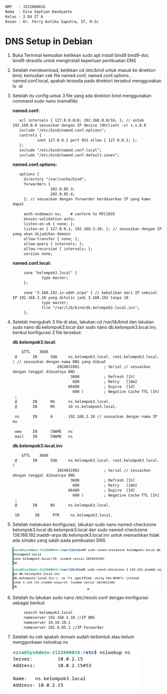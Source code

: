     NRP   : 3122600016
    Nama  : Ezra Septian Handyanto
    Kelas : 2 D4 IT A
    Dosen : Dr. Ferry Astika Saputra, ST, M.Sc

# DNS Setup in Debian

1. Buka Terminal kemudian ketikkan sudo apt install bind9 bind9-doc bind9-dnsutils untuk menginstall keperluan pembuatan DNS
2. Setelah mendownload, ketikkan cd /etc/bind untuk masuk ke direktori bind, kemudian cek file named.conf,  named.conf.options , named.conf.local,
apakah tersedia pada direktori tersebut menggunakan ls -al
3. Setelah itu config untuk 3 file yang ada direktori bind menggunakan command sudo nano (namafile)

   **named.conf:**
   
          acl internals { 127.0.0.0/8; 192.168.0.0/16; }; // untuk 192.168.0.0 sesuaikan dengan IP device (dhclient -v) x.x.0.0
          include "/etc/bind/named.conf.options";
          controls {
                  inet 127.0.0.1 port 953 allow { 127.0.0.1; };
          };
          include "/etc/bind/named.conf.local";
          include "/etc/bind/named.conf.default-zones";

   **named.conf.options:**

          options {
            directory "/var/cache/bind";
            forwarders {
                        202.9.85.3;
                        202.9.85.4;
            }; // sesuaikan dengan forwarder berdasarkan IP yang kamu dapat
        
            auth-nxdomain no;    # conform to RFC1035
            dnssec-validation auto;
            listen-on-v6 { none; };
            listen-on { 127.0.0.1; 192.168.3.10; }; // sesuaikan dengan IP yang akan dijadikan domain
            allow-transfer { none; };
            allow-query { internals; };
            allow-recursion { internals; };
            version none;

     **named.conf.local:**

            zone "kelompok3.local" {
                    type master;
            };
            
            zone "3.168.192.in-addr.arpa" { // kebalikan dari IP semisal IP 192.168.3.10 yang ditulis jadi 3.168.192 tanpa 10
                    type master;
                    file "/var/lib/bind/db.kelompok3.local.inv";
            };

4. Setelah mengubah 3 file di atas, lakukan cd /var/lib/bind dan lakukan sudo nano db.kelompok3.local dan sudo nano db.kelompok3.local.inv, berikut konfigurasi
   2 file tersebut:

   **db.kelompok3.local:**

           $TTL    3600
        @       IN      SOA     ns.kelompok3.local. root.kelompok3.local. ( // sesuaikan dengan nama DNS yang dibuat
                           2024031901           ; Serial // sesuaikan dengan tanggal dibuatnya DNS
                                 3600           ; Refresh [1h]
                                  600           ; Retry   [10m]
                                86400           ; Expire  [1d]
                                  600 )         ; Negative Cache TTL [1h]
        ;
        @       IN      NS      ns.kelompok3.local.
        @       IN      MX      10 ns.kelompok3.local.
        
        ns      IN      A       192.168.3.10 // sesuaikan dengan nama IP mu
        
        www     IN      CNAME   ns
        mail    IN      CNAME   ns

   **db.kelompok3.local.inv**

           $TTL    3600
        @       IN      SOA     ns.kelompok3.local. root.kelompok3.local. (
                           2024031902           ; Serial // sesuaikan dengan tanggal dibuatnya DNS
                                 3600           ; Refresh [1h]
                                  600           ; Retry   [10m]
                                86400           ; Expire  [1d]
                                  600 )         ; Negative Cache TTL [1h]
        ;
        @       IN      NS      ns.kelompok3.local.
        
        10       IN      PTR     ns.kelompok3.local.

5. Setelah melakukan konfigurasi, lakukan sudo nano named-checkzone kelompok3.local db.kelompok3.local dan sudo named-checkzone 136.168.192.inaddr-arpa db.kelompok3.local.inv untuk memastikan tidak ada sintaks yang salah pada pembuatan DNS

    ![gambar](asset/checkzone.PNG)
    ![gambar](asset/checkzone2.PNG)

6. Setelah itu lakukan sudo nano /etc/resolv.conf dengan konfigurasi sebagai berikut:
   
            search kelompok3.local
            nameserver 192.168.3.10 //IP DNS
            nameserver 10.10.10.1
            nameserver 202.9.85.3 //IP Forwarder

8. Setelah itu cek apakah domain sudah terbentuk atau belum menggunkaan nslookup ns

    ![gambar](asset/nslookup.PNG)
      


   
